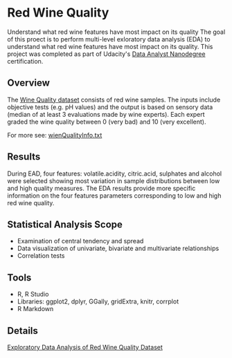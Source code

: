 # Red Wine Quality
Understand what red wine features have most impact on its quality 
The goal of this proect is to perform multi-level exloratory data analysis (EDA) to understand what red wine features have most impact on its quality. This project was completed as part of Udacity's [Data Analyst Nanodegree](https://eu.udacity.com/course/data-analyst-nanodegree--nd002) certification.

## Overview
The [Wine Quality dataset](https://github.com/ksatola/Red-Wine-Quality/blob/master/wineQualityReds.csv) consists of red wine samples. The inputs include objective tests (e.g. pH values) and the output is based on sensory data (median of at least 3 evaluations made by wine experts). Each expert graded the wine quality between 0 (very bad) and 10 (very excellent).

For more see: [wienQualityInfo.txt](https://github.com/ksatola/Red-Wine-Quality/blob/master/wineQualityInfo.txt)

## Results
During EAD, four features: volatile.acidity, citric.acid, sulphates and alcohol were selected showing most variation in sample distributions between low and high quality measures. The EDA results provide more specific information on the four features parameters corresponding to low and high red wine quality.  

## Statistical Analysis Scope
- Examination of central tendency and spread
- Data visualization of univariate, bivariate and multivariate relationships
- Correlation tests

## Tools
- R, R Studio
- Libraries: ggplot2, dplyr, GGally, gridExtra, knitr, corrplot
- R Markdown

## Details
[Exploratory Data Analysis of Red Wine Quality Dataset](https://github.com/ksatola/Stroop-Effect/blob/master/Stroop_Effect.ipynb)

